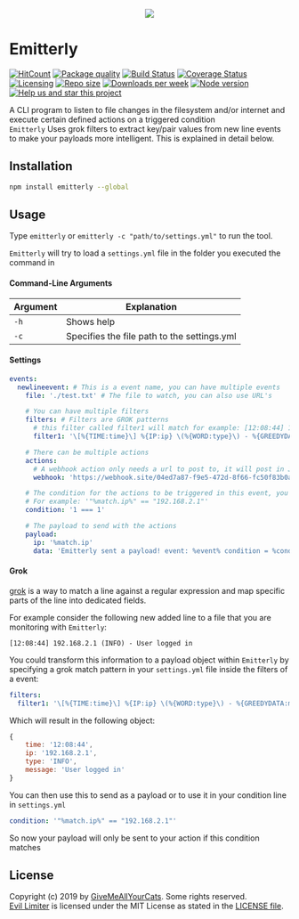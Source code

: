 <p align="center"><img src="https://i.imgur.com/q2fUNnM.png" /></p>

# Emitterly

[![HitCount](http://hits.dwyl.io/michaeldegroot/emitterly.svg)](http://hits.dwyl.io/michaeldegroot/emitterly)
[![Package quality](https://packagequality.com/shield/emitterly.svg)](https://packagequality.com/#?package=emitterly)
[![Build Status](https://travis-ci.org/michaeldegroot/Emitterly.png?branch=master)](https://travis-ci.org/michaeldegroot/Emitterly)
[![Coverage Status](https://coveralls.io/repos/github/michaeldegroot/Emitterly/badge.svg?branch=master)](https://coveralls.io/github/michaeldegroot/Emitterly?branch=master)
[![Licensing](https://img.shields.io/github/license/michaeldegroot/emitterly.svg)](https://raw.githubusercontent.com/michaeldegroot/Emitterly/master/LICENSE)
[![Repo size](https://img.shields.io/github/repo-size/michaeldegroot/emitterly.svg)](https://github.com/michaeldegroot/Emitterly)
[![Downloads per week](https://img.shields.io/npm/dw/emitterly.svg)](https://www.npmjs.com/package/emitterly)
[![Node version](https://img.shields.io/node/v/emitterly.svg)](https://www.npmjs.com/package/emitterly)
[![Help us and star this project](https://img.shields.io/github/stars/michaeldegroot/emitterly.svg?style=social)](https://github.com/michaeldegroot/Emitterly)

A CLI program to listen to file changes in the filesystem and/or internet and execute certain defined actions on a triggered condition<br>
`Emitterly` Uses grok filters to extract key/pair values from new line events to make your payloads more intelligent. This is explained in detail below.

## Installation

```bash
npm install emitterly --global
```

## Usage

Type `emitterly` or `emitterly -c "path/to/settings.yml"` to run the tool.

`Emitterly` will try to load a `settings.yml` file in the folder you executed the command in

#### Command-Line Arguments

| Argument | Explanation                                 |
| -------- | ------------------------------------------- |
| `-h`     | Shows help                                  |
| `-c`     | Specifies the file path to the settings.yml |

#### Settings

```yaml
events:
  newlineevent: # This is a event name, you can have multiple events
    file: './test.txt' # The file to watch, you can also use URL's

    # You can have multiple filters
    filters: # Filters are GROK patterns
      # this filter called filter1 will match for example: [12:08:44] 192.168.2.1 (INFO) - User logged in
      filter1: '\[%{TIME:time}\] %{IP:ip} \(%{WORD:type}\) - %{GREEDYDATA:message}'

    # There can be multiple actions
    actions:
      # A webhook action only needs a url to post to, it will post in JSON format
      webhook: 'https://webhook.site/04ed7a87-f9e5-472d-8f66-fc50f83b0a67'

    # The condition for the actions to be triggered in this event, you can use variables from the event class itself
    # For example: '"%match.ip%" == "192.168.2.1"'
    condition: '1 === 1'

    # The payload to send with the actions
    payload:
      ip: '%match.ip'
      data: 'Emitterly sent a payload! event: %event% condition = %condition% here is a customstring'
```

#### Grok

[grok](https://github.com/elastic/logstash/blob/v1.4.2/patterns/grok-patterns) is a way to match a line against a regular expression and map specific parts of the line into dedicated fields.

For example consider the following new added line to a file that you are monitoring with `Emitterly`:

```
[12:08:44] 192.168.2.1 (INFO) - User logged in
```

You could transform this information to a payload object within `Emitterly` by specifying a grok match pattern in your `settings.yml` file inside the filters of a event:

```yaml
filters:
  filter1: '\[%{TIME:time}\] %{IP:ip} \(%{WORD:type}\) - %{GREEDYDATA:message}'
```

Which will result in the following object:

```js
{
    time: '12:08:44',
    ip: '192.168.2.1',
    type: 'INFO',
    message: 'User logged in'
}
```

You can then use this to send as a payload or to use it in your condition line in `settings.yml`

```yaml
condition: '"%match.ip%" == "192.168.2.1"'
```

So now your payload will only be sent to your action if this condition matches

## License

Copyright (c) 2019 by [GiveMeAllYourCats](https://github.com/michaeldegroot). Some rights reserved.<br>
[Evil Limiter](https://github.com/michaeldegroot/emitterly) is licensed under the MIT License as stated in the [LICENSE file](https://github.com/michaeldegroot/Emitterly/blob/master/LICENSE).
